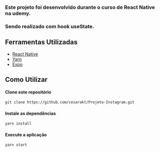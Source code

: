 ### Este projeto foi desenvolvido durante o curso de React Native na udemy.

### Sendo realizado com hook useState.

## Ferramentas Utilizadas

* [React Native](https://reactnative.dev/)
* [Yarn](https://yarnpkg.com/)
* [Expo](https://docs.expo.io/)

## Como Utilizar

#### Clone este repositório
```bash
git clone https://github.com/cesarakt/Projeto-Instagram.git
```

#### Instale as dependências
```bash
yarn install
```

#### Execute a aplicação
```bash
yarn start
```


